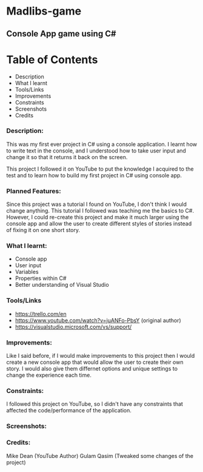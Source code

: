 # Madlibs-game

## Console App game using C#

# Table of Contents
- Description
- What I learnt
- Tools/Links
- Improvements
- Constraints
- Screenshots
- Credits


### Description:

This was my first ever project in C# using a console application. I learnt how to write text in the console, and I understood how to take user input and change it so that it returns it back on the screen. 

This project I followed it on YouTube to put the knowledge I acquired to the test and to learn how to build my first project in C# using console app.

### Planned Features:

Since this project was a tutorial I found on YouTube, I don't think I would change anything. This tutorial I followed was teaching me the basics to C#. However, I could re-create this project and make it much larger using the console app and allow the user to create different styles of stories instead of fixing it on one short story. 

### What I learnt:
- Console app
- User input
- Variables
- Properties within C#
- Better understanding of Visual Studio

### Tools/Links
- https://trello.com/en
- https://www.youtube.com/watch?v=juANFo-PbsY (original author)
- https://visualstudio.microsoft.com/vs/support/

### Improvements:

Like I said before, if I would make improvements to this project then I would create a new console app that would allow the user to create their own story. I would also give them differnet options and unique settings to change the experience each time.

### Constraints:

I followed this project on YouTube, so I didn't have any constraints that affected the code/performance of the application.

### Screenshots:

### Credits:
Mike Dean (YouTube Author)
Gulam Qasim (Tweaked some changes of the project)
